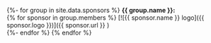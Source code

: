 {%- for group in site.data.sponsors %}
**{{ group.name }}:**  
{% for sponsor in group.members %}
[![{{ sponsor.name }} logo]({{ sponsor.logo }})]({{ sponsor.url }} )  
{%- endfor %}
{% endfor %}

